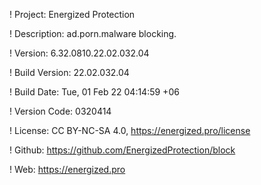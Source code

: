 ! Project: Energized Protection

! Description: ad.porn.malware blocking.

! Version: 6.32.0810.22.02.032.04

! Build Version: 22.02.032.04

! Build Date: Tue, 01 Feb 22 04:14:59 +06

! Version Code: 0320414

! License: CC BY-NC-SA 4.0, https://energized.pro/license

! Github: https://github.com/EnergizedProtection/block

! Web: https://energized.pro
